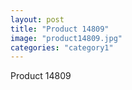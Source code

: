 ```yaml
---
layout: post
title: "Product 14809"
image: "product14809.jpg"
categories: "category1"
---
```

Product 14809
